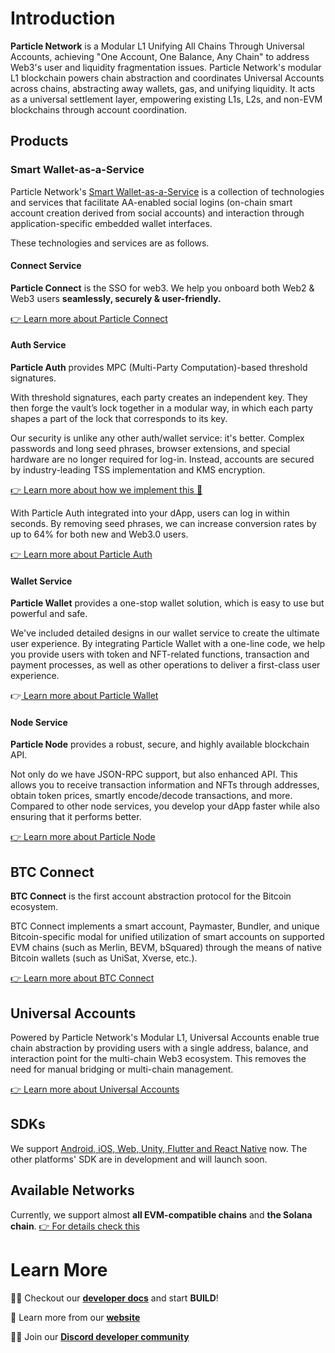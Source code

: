 # Introduction

**Particle Network** is a Modular L1 Unifying All Chains Through Universal Accounts, achieving "One Account, One Balance, Any Chain" to address Web3's user and liquidity fragmentation issues. Particle Network's modular L1 blockchain powers chain abstraction and coordinates Universal Accounts across chains, abstracting away wallets, gas, and unifying liquidity. It acts as a universal settlement layer, empowering existing L1s, L2s, and non-EVM blockchains through account coordination.

## Products

### Smart Wallet-as-a-Service

Particle Network's [Smart Wallet-as-a-Service](https://developers.particle.network/docs/understanding-wallet-as-a-service) is a collection of technologies and services that facilitate AA-enabled social logins (on-chain smart account creation derived from social accounts) and interaction through application-specific embedded wallet interfaces.

These technologies and services are as follows.

#### Connect Service

**Particle Connect** is the SSO for web3. We help you onboard both Web2 & Web3 users **seamlessly, securely & user-friendly.**

[👉 Learn more about Particle Connect](https://developers.particle.network/docs/building-with-particle-connect)

#### Auth Service

**Particle Auth** provides MPC (Multi-Party Computation)-based threshold signatures.

With threshold signatures, each party creates an independent key. They then forge the vault’s lock together in a modular way, in which each party shapes a part of the lock that corresponds to its key.

Our security is unlike any other auth/wallet service: it's better. Complex passwords and long seed phrases, browser extensions, and special hardware are no longer required for log-in. Instead, accounts are secured by industry-leading TSS implementation and KMS encryption.

[👉 Learn more about how we implement this 🔐](https://developers.particle.network/docs/security-mpc-tss)

With Particle Auth integrated into your dApp, users can log in within seconds. By removing seed phrases, we can increase conversion rates by up to 64% for both new and Web3.0 users.

[👉 Learn more about Particle Auth](https://developers.particle.network/docs/building-with-particle-auth)

#### Wallet Service

**Particle Wallet** provides a one-stop wallet solution, which is easy to use but powerful and safe.

We've included detailed designs in our wallet service to create the ultimate user experience. By integrating Particle Wallet with a one-line code, we help you provide users with token and NFT-related functions, transaction and payment processes, as well as other operations to deliver a first-class user experience.

👉[ Learn more about Particle Wallet](https://developers.particle.network/docs/building-with-particle-wallet)

#### Node Service

**Particle Node** provides a robust, secure, and highly available blockchain API.

Not only do we have JSON-RPC support, but also enhanced API. This allows you to receive transaction information and NFTs through addresses, obtain token prices, smartly encode/decode transactions, and more. Compared to other node services, you develop your dApp faster while also ensuring that it performs better.

[👉 Learn more about Particle Node](https://developers.particle.network/docs/rpc-nodes)

## BTC Connect

**BTC Connect** is the first account abstraction protocol for the Bitcoin ecosystem.

BTC Connect implements a smart account, Paymaster, Bundler, and unique Bitcoin-specific modal for unified utilization of smart accounts on supported EVM chains (such as Merlin, BEVM, bSquared) through the means of native Bitcoin wallets (such as UniSat, Xverse, etc.).

[👉 Learn more about BTC Connect](https://developers.particle.network/reference/introduction-to-btc-connect)

## Universal Accounts

Powered by Particle Network's Modular L1, Universal Accounts enable true chain abstraction by providing users with a single address, balance, and interaction point for the multi-chain Web3 ecosystem. This removes the need for manual bridging or multi-chain management.

[👉 Learn more about Universal Accounts](https://developers.particle.network/docs/universal-accounts)

## SDKs

We support [Android, iOS, Web, Unity, Flutter and React Native](https://github.com/particle-network) now. The other platforms' SDK are in development and will launch soon.

## Available Networks

Currently, we support almost **all EVM-compatible chains** and **the Solana chain**. [👉 For details check this](https://developers.particle.network/docs/network-coverage)

# Learn More

👩‍💻 Checkout our [**developer docs**](https://developers.particle.network) and start **BUILD**!

🧙 Learn more from our [**website**](https://particle.network)

🙋‍♀️ Join our [**Discord developer community**](https://discord.gg/2y44qr6CR2)
